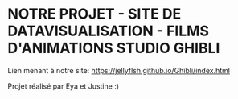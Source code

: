 # NOTRE PROJET - SITE DE DATAVISUALISATION - FILMS D'ANIMATIONS STUDIO GHIBLI


Lien menant à notre site:  https://jellyflsh.github.io/Ghibli/index.html


Projet réalisé par Eya et Justine :)
